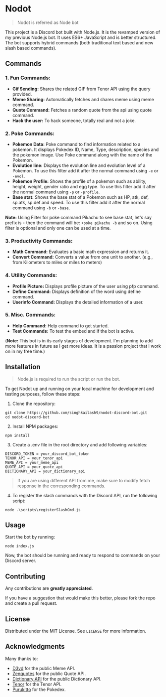 # Nodot

> Nodot is referred as Node bot

This project is a Discord bot built with Node.js. It is the revamped version of my previous Node.js bot. It uses ES6+ JavaScript and is better structured. The bot supports hybrid commands (both traditional text based and new slash based commands).

## Commands

### 1. Fun Commands:

- **Gif Sending:** Shares the related GIF from Tenor API using the query provided.
- **Meme Sharing:** Automatically fetches and shares meme using meme command.
- **Quote Command:** Fetches a random quote from the api using quote command.
- **Hack the user:** To hack someone, totally real and not a joke.

### 2. Poke Commands:

- **Pokemon Data:** Poke command to find information related to a pokemon. It displays Pokedex ID, Name, Type, description, species and the pokemon image. Use Poke command along with the name of the Pokemon.
- **Evolution line:** Displays the evolution line and evolution level of a Pokemon. To use this filter add it after the normal command using `-e` or `-evol`.
- **Pokemon Profile:** Shows the profile of a pokemon such as ability, height, weight, gender ratio and egg type. To use this filter add it after the normal command using `-p` or `-profile`.
- **Base stat:** Shows the base stat of a Pokemon such as HP, atk, def, sp.atk, sp.def and speed. To use this filter add it after the normal command using `-b` or `-base`.

**Note:** Using Filter for poke command Pikachu to see base stat, let's say prefix is `+` then the command will be: `+poke pikachu -b` and so on. Using filter is optional and only one can be used at a time.

### 3. Productivity Commands:

- **Math Command:** Evaluates a basic math expression and returns it.
- **Convert Command:** Converts a value from one unit to another. (e.g., from Kilometers to miles or miles to meters)

### 4. Utility Commands:

- **Profile Picture:** Displays profile picture of the user using pfp command.
- **Define Command:** Displays definition of the word using define command.
- **Userinfo Command:** Displays the detailed information of a user.

### 5. Misc. Commands:

- **Help Command:** Help command to get started.
- **Test Commands:** To test the embed and if the bot is active.


(**Note:** This bot is in its early stages of development. I'm planning to add more features in future as I get more ideas. It is a passion project that I work on in my free time.)


## Installation

> Node.js is required to run the script or run the bot.

To get Nodot up and running on your local machine for development and testing purposes, follow these steps:

1. Clone the repository:

```
git clone https://github.com/singhkailash9/nodot-discord-bot.git
cd nodot-discord-bot
```

2. Install NPM packages:

```
npm install
```

3. Create a .env file in the root directory and add following variables:

```
DISCORD_TOKEN = your_discord_bot_token
TENOR_API = your_tenor_api
MEME_API = your_meme_api
QUOTE_API = your_quote_api
DICTIONARY_API = your_dictionary_api
```
> If you are using different API from me, make sure to modify fetch response in the corresponding commands.

4. To register the slash commands with the Discord API, run the following script:
```
node .\scripts\registerSlashCmd.js
```

## Usage

Start the bot by running:
```
node index.js
```

Now, the bot should be running and ready to respond to commands on your Discord server.


## Contributing

Any contributions are **greatly appreciated**.

If you have a suggestion that would make this better, please fork the repo and create a pull request.

## License

Distributed under the MIT License. See `LICENSE` for more information.

## Acknowledgments

Many thanks to:

- [D3vd](https://github.com/D3vd) for the public Meme API.
- [Zenquotes](https://zenquotes.io/) for the public Quote API.
- [Dictionary API](https://dictionaryapi.dev/) for the public Dictionary API.
- [Tenor](https://tenor.com/) for the Tenor API.
- [Purukitto](https://github.com/Purukitto) for the Pokedex.